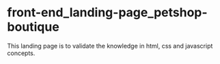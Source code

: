 # front-end_landing-page_petshop-boutique
This landing page is to validate the knowledge in html, css and javascript concepts.
